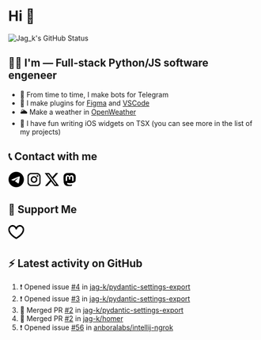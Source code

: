 # Hi 👋

<picture>
  <source media="(prefers-color-scheme: dark)" srcset="https://github-readme-stats.vercel.app/api?username=jag-k&show_icons=true&hide_border=true&count_private=true&theme=dark">
  <img alt="Jag_k's GitHub Status" src="https://github-readme-stats.vercel.app/api?username=jag-k&show_icons=true&hide_border=true&count_private=true&theme=light">
</picture>


## 👨‍💻 I'm — Full-stack Python/JS software engeneer

- 🔭 From time to time, I make bots for Telegram
- 🌱 I make plugins for [Figma](https://figma.com) and [VSCode](https://code.visualstudio.com)
- 🌥️ Make a weather in [OpenWeather](https://openweathermap.org)
- 🕺 I have fun writing iOS widgets on TSX (you can see more in the list of my projects)

## 📞 Contact with me

<!--START_SECTION:links type=connect-->
<a href="https://t.me/jag_k"><picture><source media="(prefers-color-scheme: dark)" srcset="icons/fa6-brands:telegram.dark.png"><img alt="@jag_k on Telegram" src="icons/fa6-brands:telegram.png" width="32px" height="32px"></picture></a>
<a href="https://instagram.com/jag_k_"><picture><source media="(prefers-color-scheme: dark)" srcset="icons/mdi:instagram.dark.png"><img alt="@jag_k_ on Instagram" src="icons/mdi:instagram.png" width="32px" height="32px"></picture></a>
<a href="https://x.com/jag_k_"><picture><source media="(prefers-color-scheme: dark)" srcset="icons/fa6-brands:x-twitter.dark.png"><img alt="@jag_k_ on X (ex-Twitter)" src="icons/fa6-brands:x-twitter.png" width="32px" height="32px"></picture></a>
<a href="https://mastodon.social/@jag_k"><picture><source media="(prefers-color-scheme: dark)" srcset="icons/mdi:mastodon.dark.png"><img alt="@jag_k@mastodon.social" src="icons/mdi:mastodon.png" width="32px" height="32px"></picture></a>
<br/>
<!--END_SECTION:links-->


## 💸 Support Me

<!--START_SECTION:links type=support-->
<a href="https://github.com/sponsors/jag-k"><picture><source media="(prefers-color-scheme: dark)" srcset="icons/simple-icons:githubsponsors.dark.png"><img alt="@jag-k on GitHub Sponsors" src="icons/simple-icons:githubsponsors.png" width="32px" height="32px"></picture></a>
<br/>
<!--END_SECTION:links-->

## :zap: Latest activity on GitHub
  
<!--START_SECTION:activity-->
1. ❗ Opened issue [#4](https://github.com/jag-k/pydantic-settings-export/issues/4) in [jag-k/pydantic-settings-export](https://github.com/jag-k/pydantic-settings-export)
2. ❗ Opened issue [#3](https://github.com/jag-k/pydantic-settings-export/issues/3) in [jag-k/pydantic-settings-export](https://github.com/jag-k/pydantic-settings-export)
3. 🎉 Merged PR [#2](https://github.com/jag-k/pydantic-settings-export/pull/2) in [jag-k/pydantic-settings-export](https://github.com/jag-k/pydantic-settings-export)
4. 🎉 Merged PR [#2](https://github.com/jag-k/homer/pull/2) in [jag-k/homer](https://github.com/jag-k/homer)
5. ❗ Opened issue [#56](https://github.com/anboralabs/intellij-ngrok/issues/56) in [anboralabs/intellij-ngrok](https://github.com/anboralabs/intellij-ngrok)
<!--END_SECTION:activity-->
